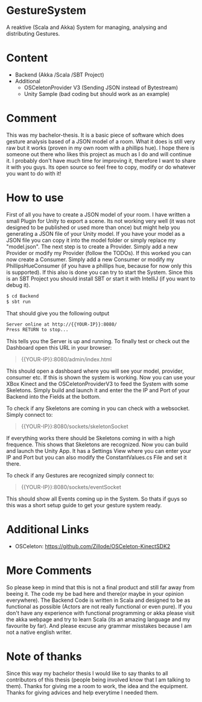 # GestureSystem

A reaktive (Scala and Akka) System for managing, analysing and distributing Gestures.

# Content

  - Backend (Akka /Scala /SBT Project) 
  - Additional
    -  OSCeletonProvider V3 (Sending JSON instead of Bytestream)
    -  Unity Sample (bad coding but should work as an example)

# Comment
This was my bachelor-thesis. It is a basic piece of software which does gesture analysis based of a JSON model of a room. What it does is still very raw but it works (proven in my own room with a phillips hue).
I hope there is someone out there who likes this project as much as I do and will continue it. I probably don't have much time for improving it, therefore I want to share it with you guys. Its open source so feel free to copy, modify or do whatever you want to do with it! 


# How to use
First of all you have to create a JSON model of your room. I have written a small Plugin for Unity to export a scene. Its not working very well (it was not designed to be published or used more than once) but might help you generating a JSON file of your Unity model.
If you have your model as a JSON file you can copy it into the model folder or simply replace my "model.json".
The next step is to create a Provider. 
Simply add a new Provider or modify my Provider (follow the TODOs).
If this worked you can now create a Consumer. Simply add a new Consumer or modify my PhillipsHueConsumer (if you have a phillips hue, because for now only this is supported). 
If this also is done you can try to start the System. Since this is an SBT Project you should install SBT or start it with IntelliJ (if you want to debug it).

```sh
$ cd Backend
$ sbt run
```
That should give you the following output
```sh
Server online at http://{{YOUR-IP}}:8080/
Press RETURN to stop...
```
This tells you the Server is up and running. 
To finally test or check out the Dashboard open this URL in your browser:

> {{YOUR-IP}}:8080/admin/index.html

This should open a dashboard where you will see your model, provider, consumer etc.
If this is shown the system is working.
Now you can use your XBox Kinect and the OSCeletonProviderV3 to feed the System with some Skeletons.
Simply build and launch it and enter the the IP and Port of your Backend into the Fields at the bottom.

To check if any Skeletons are coming in you can check with a websocket.
Simply connect to:
> {{YOUR-IP}}:8080/sockets/skeletonSocket

If everything works there should be Skeletons coming in with a high frequence.
This shows that Skeletons are recognized.
Now you can build and launch the Unity App. It has a Settings View where you can enter your IP and Port but you can also modify the ConstantValues.cs File and set it there.

To check if any Gestures are recognized simply connect to:

> {{YOUR-IP}}:8080/sockets/eventSocket

This should show all Events coming up in the System.
So thats if guys so this was a short setup guide to get your gesture system ready.


# Additional Links
 - OSCeleton: https://github.com/Zillode/OSCeleton-KinectSDK2

# More Comments
So please keep in mind that this is not a final product and still far away from beeing it. The code my be bad here and there(or maybe in your opinion everywhere). The Backend Code is written in Scala and designed to be as functional as possible (Actors are not really functional or even pure).
If you don't have any experience with functional programming or akka please visit the akka webpage and try to learn Scala (its an amazing language and my favourite by far).
And please excuse any grammar misstakes because I am not a native english writer.


# Note of thanks
Since this way my bachelor thesis I would like to say thanks to all contributors of this thesis (people being involved know that I am talking to them). Thanks for giving me a room to work, the idea and the equipment.
Thanks for giving advices and help everytime I needed them.


